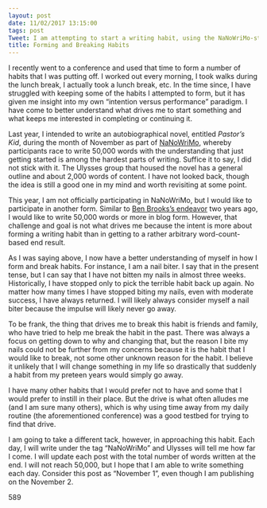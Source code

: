 ```yaml
---
layout: post
date: 11/02/2017 13:15:00
tags: post
Tweet: I am attempting to start a writing habit, using the NaNoWriMo-style approach.
title: Forming and Breaking Habits
---
```


I recently went to a conference and used that time to form a number of habits that I was putting off. I worked out every morning, I took walks during the lunch break, I actually took a lunch break, etc. In the time since, I have struggled with keeping some of the habits I attempted to form, but it has given me insight into my own “intention versus performance” paradigm. I have come to better understand what drives me to start something and what keeps me interested in completing or continuing it.

Last year, I intended to write an autobiographical novel, entitled _Pastor’s Kid_, during the month of November as part of [NaNoWriMo][1], whereby participants race to write 50,000 words with the understanding that just getting started is among the hardest parts of writing. Suffice it to say, I did not stick with it. The Ulysses group that housed the novel has a general outline and about 2,000 words of content. I have not looked back, though the idea is still a good one in my mind and worth revisiting at some point.

This year, I am not officially participating in NaNoWriMo, but I would like to participate in another form. Similar to [Ben Brooks’s endeavor][2] two years ago, I would like to write 50,000 words or more in blog form. However, that challenge and goal is not what drives me because the intent is more about forming a writing habit than in getting to a rather arbitrary word-count-based end result.

As I was saying above, I now have a better understanding of myself in how I form and break habits. For instance, I am a nail biter. I say that in the present tense, but I can say that I have not bitten my nails in almost three weeks. Historically, I have stopped only to pick the terrible habit back up again. No matter how many times I have stopped biting my nails, even with moderate success, I have always returned. I will likely always consider myself a nail biter because the impulse will likely never go away.

To be frank, the thing that drives me to break this habit is friends and family, who have tried to help me break the habit in the past. There was always a focus on getting down to why and changing that, but the reason I bite my nails could not be further from my concerns because it is the habit that I would like to break, not some other unknown reason for the habit. I believe it unlikely that I will change something in my life so drastically that suddenly a habit from my preteen years would simply go away.

I have many other habits that I would prefer not to have and some that I would prefer to instill in their place. But the drive is what often alludes me (and I am sure many others), which is why using time away from my daily routine (the aforementioned conference) was a good testbed for trying to find that drive.

I am going to take a different tack, however, in approaching this habit. Each day, I will write under the tag “NaNoWriMo” and Ulysses will tell me how far I come. I will update each post with the total number of words written at the end. I will not reach 50,000, but I hope that I am able to write something each day. Consider this post as “November 1”, even though I am publishing on the November 2.

589

[1]:	https://nanowrimo.org
[2]:	https://brooksreview.net/2016/01/writing-advice/